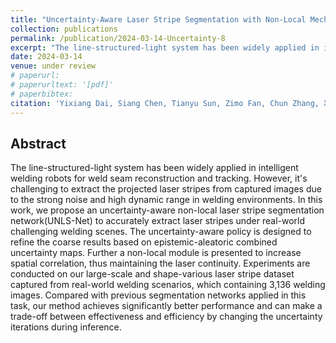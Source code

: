 ```yaml
---
title: "Uncertainty-Aware Laser Stripe Segmentation with Non-Local Mechanisms for Welding Robots"
collection: publications
permalink: /publication/2024-03-14-Uncertainty-8
excerpt: "The line-structured-light system has been widely applied in intelligent welding robots for weld seam reconstruction and tracking. However, it's challenging to extract the projected laser stripes from captured images due to the strong noise and high dynamic range in welding environments. ..."
date: 2024-03-14
venue: under review
# paperurl: 
# paperurltext: '[pdf]'
# paperbibtex: 
citation: 'Yixiang Dai, Siang Chen, Tianyu Sun, Zimo Fan, Chun Zhang, Xiaobing Feng, Guijin Wang. (2024). Uncertainty-Aware Laser Stripe Segmentation with Non-Local Mechanisms for Welding Robots.'
---
```

## Abstract

The line-structured-light system has been widely applied in intelligent welding robots for weld seam reconstruction and tracking. However, it's challenging to extract the projected laser stripes from captured images due to the strong noise and high dynamic range in welding environments. In this work, we propose an uncertainty-aware non-local laser stripe segmentation network(UNLS-Net) to accurately extract laser stripes under real-world challenging welding scenes. The uncertainty-aware policy is designed to refine the coarse results based on epistemic-aleatoric combined uncertainty maps. Further a non-local module is presented to increase spatial correlation, thus maintaining the laser continuity. Experiments are conducted on our large-scale and shape-various laser stripe dataset captured from real-world welding scenarios, which containing 3,136 welding images. Compared with previous segmentation networks applied in this task, our method achieves significantly better performance and can make a trade-off between effectiveness and efficiency by changing the uncertainty iterations during inference.